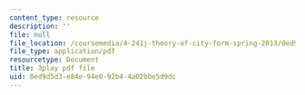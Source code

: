 ```yaml
---
content_type: resource
description: ''
file: null
file_location: /coursemedia/4-241j-theory-of-city-form-spring-2013/0ed9d5d3e84e94e092b44a02bbe5d9dc_gMmamytjyXI.pdf
file_type: application/pdf
resourcetype: Document
title: 3play pdf file
uid: 0ed9d5d3-e84e-94e0-92b4-4a02bbe5d9dc
---
```


